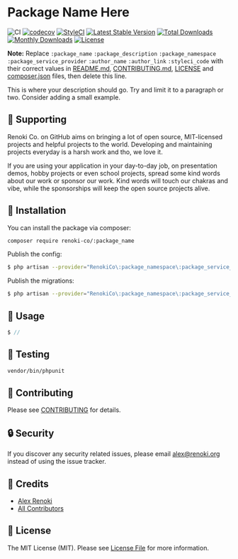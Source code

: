 Package Name Here
===================================

![CI](https://github.com/renoki-co/:package_name/workflows/CI/badge.svg?branch=master)
[![codecov](https://codecov.io/gh/renoki-co/:package_name/branch/master/graph/badge.svg)](https://codecov.io/gh/renoki-co/:package_name/branch/master)
[![StyleCI](https://github.styleci.io/repos/:styleci_code/shield?branch=master)](https://github.styleci.io/repos/:styleci_code)
[![Latest Stable Version](https://poser.pugx.org/renoki-co/:package_name/v/stable)](https://packagist.org/packages/renoki-co/:package_name)
[![Total Downloads](https://poser.pugx.org/renoki-co/:package_name/downloads)](https://packagist.org/packages/renoki-co/:package_name)
[![Monthly Downloads](https://poser.pugx.org/renoki-co/:package_name/d/monthly)](https://packagist.org/packages/renoki-co/:package_name)
[![License](https://poser.pugx.org/renoki-co/:package_name/license)](https://packagist.org/packages/renoki-co/:package_name)

**Note:** Replace  ```:package_name``` ```:package_description``` ```:package_namespace``` ```:package_service_provider``` ```:author_name``` ```:author_link``` ```:styleci_code``` with their correct values in [README.md](README.md), [CONTRIBUTING.md](CONTRIBUTING.md), [LICENSE](LICENSE) and [composer.json](composer.json) files, then delete this line.

This is where your description should go. Try and limit it to a paragraph or two. Consider adding a small example.

## 🤝 Supporting

Renoki Co. on GitHub aims on bringing a lot of open source, MIT-licensed projects and helpful projects to the world. Developing and maintaining projects everyday is a harsh work and tho, we love it.

If you are using your application in your day-to-day job, on presentation demos, hobby projects or even school projects, spread some kind words about our work or sponsor our work. Kind words will touch our chakras and vibe, while the sponsorships will keep the open source projects alive.

## 🚀 Installation

You can install the package via composer:

```bash
composer require renoki-co/:package_name
```

Publish the config:

```bash
$ php artisan --provider="RenokiCo\:package_namespace\:package_service_provider" --tag="config"
```

Publish the migrations:

```bash
$ php artisan --provider="RenokiCo\:package_namespace\:package_service_provider" --tag="migrations"
```

## 🙌 Usage

```php
$ //
```

## 🐛 Testing

``` bash
vendor/bin/phpunit
```

## 🤝 Contributing

Please see [CONTRIBUTING](CONTRIBUTING.md) for details.

## 🔒  Security

If you discover any security related issues, please email alex@renoki.org instead of using the issue tracker.

## 🎉 Credits

- [Alex Renoki](https://github.com/rennokki)
- [All Contributors](../../contributors)

## 📄 License

The MIT License (MIT). Please see [License File](LICENSE) for more information.
